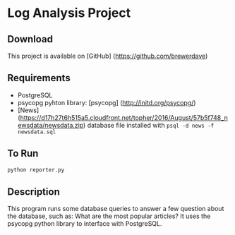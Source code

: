 # Log Analysis Project #

## Download ##

This project is available on [GitHub] (https://github.com/brewerdave)

## Requirements ##

* PostgreSQL
* psycopg pyhton library: [psycopg] (http://initd.org/psycopg/)
* [News] (https://d17h27t6h515a5.cloudfront.net/topher/2016/August/57b5f748_newsdata/newsdata.zip) database file installed with `psql -d news -f newsdata.sql`

## To Run ##

```python
python reporter.py
```

## Description ##

This program runs some database queries to answer a few question about the database, such as: What are the most popular articles? It uses the psycopg python library to interface with PostgreSQL.